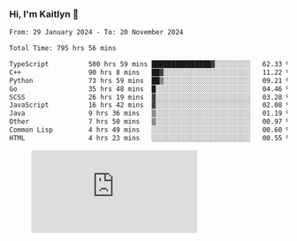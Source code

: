 ### Hi, I'm Kaitlyn 👋
<!--START_SECTION:waka-->

```txt
From: 29 January 2024 - To: 20 November 2024

Total Time: 795 hrs 56 mins

TypeScript          500 hrs 59 mins ███████████████▓░░░░░░░░░   62.33 %
C++                 90 hrs 8 mins   ██▓░░░░░░░░░░░░░░░░░░░░░░   11.22 %
Python              73 hrs 59 mins  ██▒░░░░░░░░░░░░░░░░░░░░░░   09.21 %
Go                  35 hrs 48 mins  █░░░░░░░░░░░░░░░░░░░░░░░░   04.46 %
SCSS                26 hrs 19 mins  ▓░░░░░░░░░░░░░░░░░░░░░░░░   03.28 %
JavaScript          16 hrs 42 mins  ▓░░░░░░░░░░░░░░░░░░░░░░░░   02.08 %
Java                9 hrs 36 mins   ▒░░░░░░░░░░░░░░░░░░░░░░░░   01.19 %
Other               7 hrs 50 mins   ▒░░░░░░░░░░░░░░░░░░░░░░░░   00.97 %
Common Lisp         4 hrs 49 mins   ░░░░░░░░░░░░░░░░░░░░░░░░░   00.60 %
HTML                4 hrs 23 mins   ░░░░░░░░░░░░░░░░░░░░░░░░░   00.55 %
```

<!--END_SECTION:waka-->

<figure><embed src="https://wakatime.com/share/@018d58bc-3d22-46c9-b2d7-4ed36fb8172d/243b5d9b-77cd-4133-89ff-dcc8f225fa18.svg"></embed></figure>
